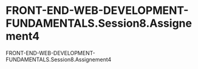 # FRONT-END-WEB-DEVELOPMENT-FUNDAMENTALS.Session8.Assignement4
FRONT-END-WEB-DEVELOPMENT-FUNDAMENTALS.Session8.Assignement4
